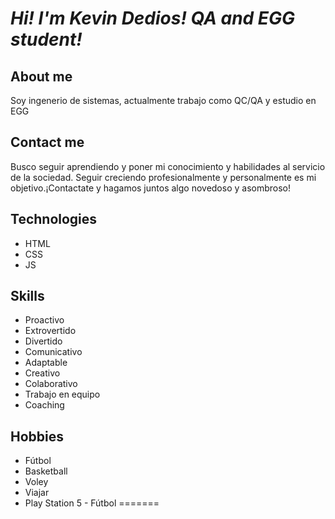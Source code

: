 # *Hi! I'm Kevin Dedios! QA and EGG student!*

## About me

Soy ingenerio de sistemas, actualmente trabajo como QC/QA y estudio en EGG

## Contact me

Busco seguir aprendiendo y poner mi conocimiento y habilidades al servicio de la sociedad. Seguir creciendo profesionalmente y personalmente es mi objetivo.¡Contactate y hagamos juntos algo novedoso y asombroso!

## Technologies
- HTML
- CSS
- JS

## Skills

- Proactivo
- Extrovertido
- Divertido
- Comunicativo
- Adaptable
- Creativo
- Colaborativo
- Trabajo en equipo
- Coaching

## Hobbies
- Fútbol
- Basketball
- Voley
- Viajar
- Play Station 5 - Fútbol
=======
